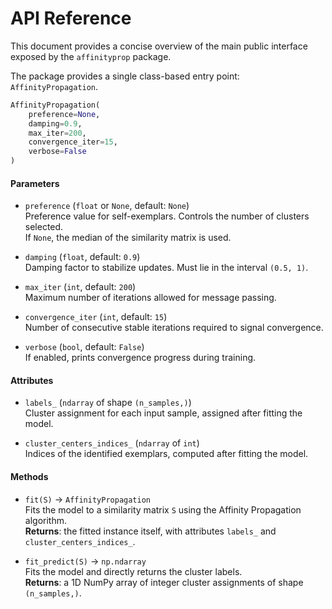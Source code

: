 # API Reference

This document provides a concise overview of the main public interface exposed by the `affinityprop` package.

The package provides a single class-based entry point: `AffinityPropagation`.

```python
AffinityPropagation(
    preference=None,
    damping=0.9,
    max_iter=200,
    convergence_iter=15,
    verbose=False
)
```

#### Parameters

- `preference` (`float` or `None`, default: `None`)  
  Preference value for self-exemplars. Controls the number of clusters selected.  
  If `None`, the median of the similarity matrix is used.

- `damping` (`float`, default: `0.9`)  
  Damping factor to stabilize updates. Must lie in the interval `(0.5, 1)`.

- `max_iter` (`int`, default: `200`)  
  Maximum number of iterations allowed for message passing.

- `convergence_iter` (`int`, default: `15`)  
  Number of consecutive stable iterations required to signal convergence.

- `verbose` (`bool`, default: `False`)  
  If enabled, prints convergence progress during training.

#### Attributes

- `labels_` (`ndarray` of shape `(n_samples,)`)  
  Cluster assignment for each input sample, assigned after fitting the model.

- `cluster_centers_indices_` (`ndarray` of `int`)  
  Indices of the identified exemplars, computed after fitting the model.


#### Methods

- `fit(S)` → `AffinityPropagation`  
  Fits the model to a similarity matrix `S` using the Affinity Propagation algorithm.  
  **Returns**: the fitted instance itself, with attributes `labels_` and `cluster_centers_indices_`.

- `fit_predict(S)` → `np.ndarray`  
  Fits the model and directly returns the cluster labels.  
  **Returns**: a 1D NumPy array of integer cluster assignments of shape `(n_samples,)`.
